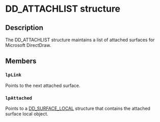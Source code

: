 # DD_ATTACHLIST structure

## Description

The DD_ATTACHLIST structure maintains a list of attached surfaces for Microsoft DirectDraw.

## Members

### `lpLink`

Points to the next attached surface.

### `lpAttached`

Points to a [DD_SURFACE_LOCAL](https://learn.microsoft.com/windows/desktop/api/ddrawint/ns-ddrawint-dd_surface_local) structure that contains the attached surface local object.